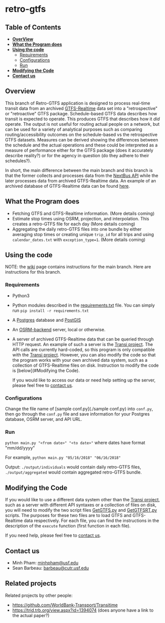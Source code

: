# retro-gtfs

## Table of Contents
- [**OverView**](#Overview)
- [**What the Program does**](#What-the-Program-does)
- [**Using the code**](#Using-the-code)
  - [Requirements](#Requirements)
  - [Configurations](#Configurations)
  - [Run](#Run)
- [**Modifying the Code**](#Modifying-the-Code)
- [**Contact us**](#Contact-us)

## Overview

This branch of Retro-GTFS application is designed to process real-time transit data from an archived [GTFS-Realtime](https://developers.google.com/transit/gtfs-realtime/) data set into a "retrospective" or "retroactive" GTFS package. Schedule-based GTFS data describes how transit is expected to operate. This produces GTFS that describes how it *did* operate. The output is not useful for routing actual people on a network, but can be used for a variety of analytical purposes such as comparing routing/accessibility outcomes on the schedule-based vs the retrospective GTFS datasets. Measures can be derived showing the differences between the schedule and the actual operations and these could be interpreted as a measure of performance either for the GTFS package (does it accurately describe reality?) or for the agency in question (do they adhere to their schedules?).

In short, the main difference between the main branch and this branch is that the former collects and processes data from the [NextBus API](https://www.nextbus.com/xmlFeedDocs/NextBusXMLFeed.pdf) while the later processes data from archived GTFS-Realtime data. An example of an archived database of GTFS-Realtime data can be found [here](TBD).

## What the Program does

- Fetching GTFS and GTFS-Realtime information. (More details coming)
- Estimate stop times using OSRM, projection, and interpolation. This creates a retro-GTFS file for each day (More details coming)
- Aggregating the daily retro-GTFS files into one bundle by either averaging stop times or creating unique `trip_id` for all trips and using `calendar_dates.txt` with `exception_type=1`. (More details coming)

## Using the code

NOTE: the [wiki](https://github.com/SAUSy-Lab/retro-gtfs/wiki) page contains instructions for the main branch. Here are instructions  for this branch.

### Requirements

- Python3

- Python modules described in the [requirements.txt](./requirement.txt) file. You can simply run `pip install -r requirements.txt`

- A [Postgres](https://www.postgresql.org/) database and [PostGIS](https://postgis.net/install/)

- An [OSRM-backend](https://github.com/Project-OSRM/osrm-backend) server, local or otherwise.

- A server of archived GTFS-Realtime data that can be queried through HTTP request. An example of such a server is the [Transi project](https://gitlab.com/cutr-at-usf/transi/getting-started). The API calls are currently hard-coded, so this program is only compatible with the [Transi project](https://gitlab.com/cutr-at-usf/transi/getting-started). However, you can also modify the code so that the program works with your own archived data system, such as a collection of GTFS-Realtime files on disk. Instruction to modify the code is [below](#Modifying the Code).

  If you would like to access our data or need help setting up the server, please feel free to [contact us](#Contact-us).

### Configurations

Change the file name of [sample conf.py](./sample conf.py) into `conf.py`, then go through the `conf.py` file and save information for your Postgres database, OSRM server, and API URL.

### Run

`python main.py "<from date>" "<to date>"` where dates have format "mm/dd/yyyy"

For example, `python main.py "05/16/2018" "06/16/2018"`

Output: `./output/individuals` would contain daily retro-GTFS files, `./output/aggregated` would contain aggregated retro-GTFS bundle.

## Modifying the Code

If you would like to use a different data system other than the [Transi project](https://gitlab.com/cutr-at-usf/transi/getting-started), such as a server with different API syntaxes or a collection of files on disk, you will need to modify the two script files [GetGTFS.py](./GetGTFS.py) and [GetGTFSRT.py](./GetGTFSRT.py) scripts. The purposes for these two files are to load GTFS and GTFS-Realtime data respectively. For each file, you can find the instructions in the description of the `execute` function (first function in each file).

If you need help, please feel free to [contact us](#Contact-us).

## Contact us

- Minh Pham: minhpham@usf.edu
- Sean Barbeau: barbeau@cutr.usf.edu


## Related projects

Related projects by other people:
* https://github.com/WorldBank-Transport/Transitime
* https://trid.trb.org/view.aspx?id=1394074 (does anyone have a link to the actual paper?)
